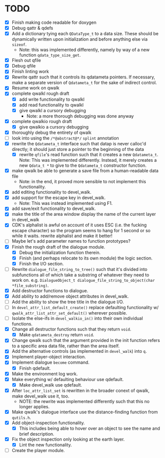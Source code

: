 # TODO

- [x] Finish making code readable for doxygen
- [x] Debug qattr & qdefs
- [x] Add a dictionary tying each `QDataType_t` to a data size. These should be
  dynamically written upon initialization and before anything else via `sizeof`.
  - Note: this was implemented differently, namely by way of a new function
  `qdata_type_size_get`.
- [x] Flesh out qfile
- [x] Debug qfile
- [x] Finish linting work
- [x] Rewrite qattr such that it controls its qdatameta pointers. If necessary,
  make a separate version of `Qdatameta_t` for the sake of indirect control.
- [x] Resume work on qwalk
- [x] complete qwalkl rough draft
  - [x] add write functionality to qwalkl
  - [x] add read functionality to qwalkl
  - [x] give qwalkl a cursory debugging
    - Note: a more thorough debugging was done anyway
- [x] complete qwalkio rough draft
  - [x] give qwalkio a cursory debugging
- [x] thoroughly debug the entirety of qwalk
- [ ] look into using the `/*@abstract@*/` `splint` annotation
- [x] rewrite the `Qdatameta_t` interface such that datap is never calloc'd 
  directly; it should just store a pointer to the beginning of the data
  - [x] rewrite `qfile`'s read function such that it creates a new
    `Qdatameta_t`.
    Note: This was implemented differently. Instead, it merely creates a new 
    `Qdata_t *` to give to the `Qdatameta_t` constructor function.
- [x] make qwalk be able to generate a save file from a human-readable data file 
  - Note: in the end, it proved more sensible to not implement this functionality.
- [x] add editing functionality to devel\_walk.
- [x] add support for the escape key in devel\_walk.
  - Note: This was instead implemented using F1.
- [x] add save/exit functionality to devel\_walk.
- [x] make the title of the area window display the name of the current layer in
  devel\_walk
- [x] CDK's alphalist is awful on account of it uses ESC (i.e. the fucking
  escape character) so the program seems to hang for 1 second or so while it
  waits. rewrite alphalist and make it better!
- [ ] Maybe let's add parameter names to function prototypes?
- [x] Finish the rough draft of the dialogue module.
  - [x] Debug the initialization function therein.
  - [x] Finish (and perhaps relocate to its own module) the logic section.
  - [x] Finish the I/O section.
- [ ] Rewrite `dialogue_file_string_to_tree()` such that it's divided into
  subfunctions all of which take a substring of whatever they need to work on.
  e.g. `DialogueObject_t dialogue_file_string_to_object(char *file_substring)`.
- [x] Add destructor functions to dialogue.
- [x] Add ability to add/remove object attributes in devel\_walk.
- [ ] Add the ability to show the tree title in the dialogue I/O.
- [ ] In `devel_attr_list_default_create()` replace defaulting functionality w/
  `qwalk_attr_list_attr_set_default()` wherever possible.
- [ ] Isolate the else-ifs in `devel_walkio_in()` into their own individual
  functions.
- [x] Change all destructor functions such that they return `void`.
  - [x] Make `qdatameta_destroy` return `void`.
- [x] Change qwalk such that the argument provided in the init function refers
  to a specific area data file, rather than the area itself.
- [x] Add the alternative controls (as implemented in `devel_walk`) into `q`.
- [x] Implement player-object interaction.
- [x] Implement dialogue `become` command.
  - [x] Finish qdefault.
- [x] Make the environment log work.
- [x] Make everything w/ defaulting behaviour use qdefault.
  - [x] Make devel\_walk use qdefault.
- [x] After `loc_attr_list_set` is rewritten in the broader conext of qwalk,
  make devel\_walk use it, too.
  - NOTE: the rewrite was implemented differently such that this no longer
    applies.
- [x] Make qwalk's dialogue interface use the distance-finding function from
  `qutils.h`.
- [x] Add object-inspection functionality.
  - [x] This includes being able to hover over an object to see the name and
    brief description.
- [x] Fix the object inspection only looking at the earth layer.
  - [x] Lint the new functionality.
- [ ] Create the player module.
